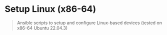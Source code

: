 # Setup Linux (x86-64)

> Ansible scripts to setup and configure Linux-based devices (tested on x86-64 Ubuntu 22.04.3)
